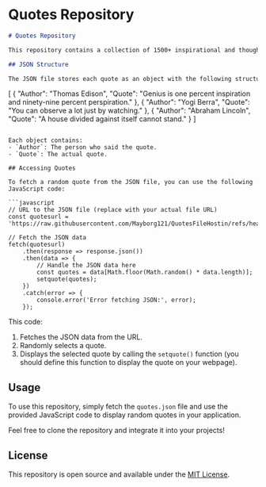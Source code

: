 # Quotes Repository

```markdown
# Quotes Repository

This repository contains a collection of 1500+ inspirational and thought-provoking quotes stored in a JSON file. You can access the quotes and their respective authors to display them in your web applications.

## JSON Structure

The JSON file stores each quote as an object with the following structure:

```
[
  {
    "Author": "Thomas Edison",
    "Quote": "Genius is one percent inspiration and ninety-nine percent perspiration."
  },
  {
    "Author": "Yogi Berra",
    "Quote": "You can observe a lot just by watching."
  },
  {
    "Author": "Abraham Lincoln",
    "Quote": "A house divided against itself cannot stand."
  }
]
```

Each object contains:
- `Author`: The person who said the quote.
- `Quote`: The actual quote.

## Accessing Quotes

To fetch a random quote from the JSON file, you can use the following JavaScript code:

```javascript
// URL to the JSON file (replace with your actual file URL)
const quotesurl = 'https://raw.githubusercontent.com/Mayborg121/QuotesFileHostin/refs/heads/main/quotes.json';

// Fetch the JSON data
fetch(quotesurl)
    .then(response => response.json())
    .then(data => {
        // Handle the JSON data here
        const quotes = data[Math.floor(Math.random() * data.length)];
        setquote(quotes);
    })
    .catch(error => {
        console.error('Error fetching JSON:', error);
    });
```

This code:
1. Fetches the JSON data from the URL.
2. Randomly selects a quote.
3. Displays the selected quote by calling the `setquote()` function (you should define this function to display the quote on your webpage).

## Usage

To use this repository, simply fetch the `quotes.json` file and use the provided JavaScript code to display random quotes in your application.

Feel free to clone the repository and integrate it into your projects!

## License

This repository is open source and available under the [MIT License](LICENSE).
```

